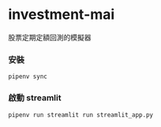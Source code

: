 # investment-mai

股票定期定額回測的模擬器

### 安裝

`pipenv sync`

### 啟動 streamlit

`pipenv run streamlit run streamlit_app.py`
